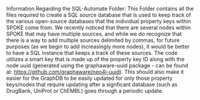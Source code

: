 Information Regarding the SQL-Automate Folder: 
This Folder contains all the files required to create a SQL source database that is used to keep track of the various open-source databases that the individual property keys within SPOKE come from. We recently noticed that there are several nodes within SPOKE that may have multiple sources, and while we do recognize that there is a way to add multiple sources delimited by commas, for future purposes (as we begin to add increasingly more nodes), it would be better to have a SQL instance that keeps a track of these sources. The code utilizes a smart key that is made up of the property key ID along with the node uuid (generated using the graphaware-uuid package - can be found at: https://github.com/graphaware/neo4j-uuid). This should also make it easier for the GraphDB to be easily updated for only those property keys/nodes that require updating after a signficant database (such as DrugBank, UniProt or ChEMBL) goes through a periodic update.  
